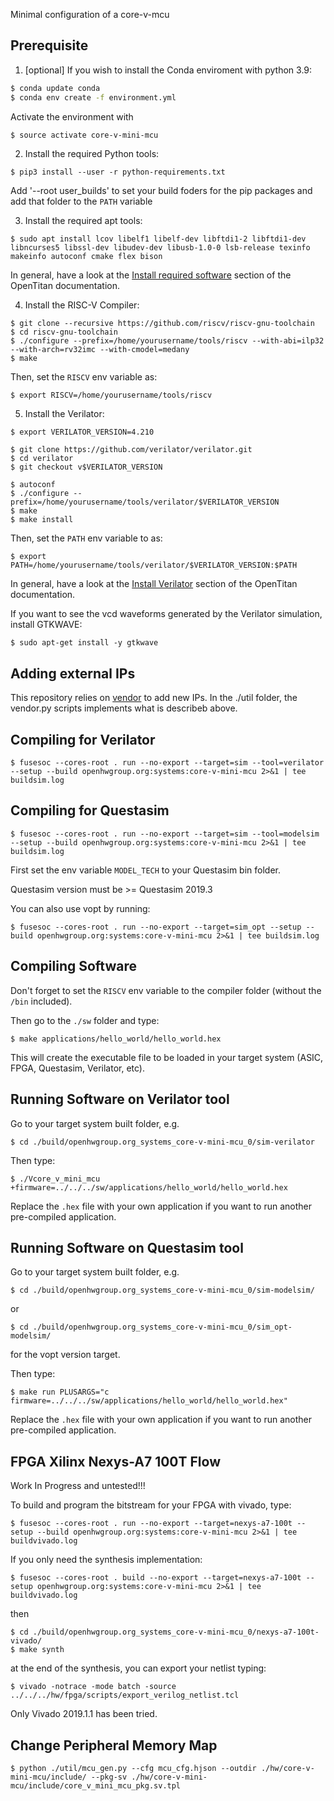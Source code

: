 Minimal configuration of a core-v-mcu

## Prerequisite

1. [optional] If you wish to install the Conda enviroment with python 3.9:

```bash
$ conda update conda
$ conda env create -f environment.yml
```

Activate the environment with

```bash
$ source activate core-v-mini-mcu
```
2. Install the required Python tools:

```
$ pip3 install --user -r python-requirements.txt
```

Add '--root user_builds' to set your build foders for the pip packages
and add that folder to the `PATH` variable

3. Install the required apt tools:

```
$ sudo apt install lcov libelf1 libelf-dev libftdi1-2 libftdi1-dev libncurses5 libssl-dev libudev-dev libusb-1.0-0 lsb-release texinfo makeinfo autoconf cmake flex bison
```

In general, have a look at the [Install required software](https://docs.opentitan.org/doc/ug/install_instructions/#system-preparation) section of the OpenTitan documentation.

4. Install the RISC-V Compiler:

```
$ git clone --recursive https://github.com/riscv/riscv-gnu-toolchain
$ cd riscv-gnu-toolchain
$ ./configure --prefix=/home/yourusername/tools/riscv --with-abi=ilp32 --with-arch=rv32imc --with-cmodel=medany
$ make
```

Then, set the `RISCV` env variable as:

```
$ export RISCV=/home/yourusername/tools/riscv
```

5. Install the Verilator:

```
$ export VERILATOR_VERSION=4.210

$ git clone https://github.com/verilator/verilator.git
$ cd verilator
$ git checkout v$VERILATOR_VERSION

$ autoconf
$ ./configure --prefix=/home/yourusername/tools/verilator/$VERILATOR_VERSION
$ make
$ make install
```
Then, set the `PATH` env variable to as:

```
$ export PATH=/home/yourusername/tools/verilator/$VERILATOR_VERSION:$PATH
```

In general, have a look at the [Install Verilator](https://docs.opentitan.org/doc/ug/install_instructions/#verilator) section of the OpenTitan documentation.

If you want to see the vcd waveforms generated by the Verilator simulation, install GTKWAVE:

```
$ sudo apt-get install -y gtkwave
```

## Adding external IPs

This repository relies on [vendor](https://docs.opentitan.org/doc/ug/vendor_hw/) to add new IPs.
In the ./util folder, the vendor.py scripts implements what is describeb above.

## Compiling for Verilator

```
$ fusesoc --cores-root . run --no-export --target=sim --tool=verilator --setup --build openhwgroup.org:systems:core-v-mini-mcu 2>&1 | tee buildsim.log
```

## Compiling for Questasim

```
$ fusesoc --cores-root . run --no-export --target=sim --tool=modelsim --setup --build openhwgroup.org:systems:core-v-mini-mcu 2>&1 | tee buildsim.log
```
First set the env variable `MODEL_TECH` to your Questasim bin folder.

Questasim version must be >= Questasim 2019.3

You can also use vopt by running:

```
$ fusesoc --cores-root . run --no-export --target=sim_opt --setup --build openhwgroup.org:systems:core-v-mini-mcu 2>&1 | tee buildsim.log
```

## Compiling Software

Don't forget to set the `RISCV` env variable to the compiler folder (without the `/bin` included).

Then go to the `./sw` folder and type:

```
$ make applications/hello_world/hello_world.hex
```

This will create the executable file to be loaded in your target system (ASIC, FPGA, Questasim, Verilator, etc).

## Running Software on Verilator tool

Go to your target system built folder, e.g.

```
$ cd ./build/openhwgroup.org_systems_core-v-mini-mcu_0/sim-verilator
```

Then type:

```
$ ./Vcore_v_mini_mcu +firmware=../../../sw/applications/hello_world/hello_world.hex
```

Replace the  `.hex` file with your own application if you want to run another pre-compiled application.


## Running Software on Questasim tool

Go to your target system built folder, e.g.

```
$ cd ./build/openhwgroup.org_systems_core-v-mini-mcu_0/sim-modelsim/
```

or

```
$ cd ./build/openhwgroup.org_systems_core-v-mini-mcu_0/sim_opt-modelsim/
```

for the vopt version target.

Then type:

```
$ make run PLUSARGS="c firmware=../../../sw/applications/hello_world/hello_world.hex"
```

Replace the  `.hex` file with your own application if you want to run another pre-compiled application.


## FPGA Xilinx Nexys-A7 100T Flow

Work In Progress and untested!!!

To build and program the bitstream for your FPGA with vivado, type:

```
$ fusesoc --cores-root . run --no-export --target=nexys-a7-100t --setup --build openhwgroup.org:systems:core-v-mini-mcu 2>&1 | tee buildvivado.log
```

If you only need the synthesis implementation:

```
$ fusesoc --cores-root . build --no-export --target=nexys-a7-100t --setup openhwgroup.org:systems:core-v-mini-mcu 2>&1 | tee buildvivado.log
```

then

```
$ cd ./build/openhwgroup.org_systems_core-v-mini-mcu_0/nexys-a7-100t-vivado/
$ make synth
```

at the end of the synthesis, you can export your netlist typing:

```
$ vivado -notrace -mode batch -source ../../../hw/fpga/scripts/export_verilog_netlist.tcl
```

Only Vivado 2019.1.1 has been tried.

## Change Peripheral Memory Map

```
$ python ./util/mcu_gen.py --cfg mcu_cfg.hjson --outdir ./hw/core-v-mini-mcu/include/ --pkg-sv ./hw/core-v-mini-mcu/include/core_v_mini_mcu_pkg.sv.tpl
```
